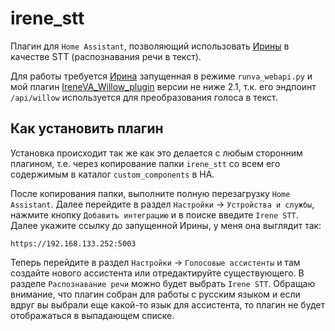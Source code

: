 # irene_stt
Плагин для `Home Assistant`, позволяющий использовать [Ирины](https://github.com/janvarev/Irene-Voice-Assistant) в качестве STT (распознавания речи в текст). 

Для работы требуется [Ирина](https://github.com/janvarev/Irene-Voice-Assistant) запущенная в режиме `runva_webapi.py` и мой плагин [IreneVA_Willow_plugin](https://github.com/6PATyCb/IreneVA_Willow_plugin) версии не ниже 2.1, т.к. его эндпоинт `/api/willow` используется для преобразования голоса в текст.

## Как установить плагин

Установка происходит так же как это делается с любым сторонним плагином, т.е. через копирование папки `irene_stt` со всем его содержимым в каталог `custom_components` в HA. 

После копирования папки, выполните полную перезагрузку `Home Assistant`. Далее перейдите в раздел `Настройки` -> `Устройства и службы`, нажмите кнопку `Добавить интеграцию` и в поиске введите `Irene STT`. Далее укажите ссылку до запущенной Ирины, у меня она выглядит так:
```
https://192.168.133.252:5003
```
Теперь перейдите в раздел `Настройки` -> `Голосовые ассистенты` и там создайте нового ассистента или отредактируйте существующего. В разделе `Распознавание речи` можно будет выбрать `Irene STT`. Обращаю внимание, что плагин собран для работы с русским языком и если вдруг вы выбрали еще какой-то язык для ассистента, то плагин не будет отображаться в выпадающем списке. 




